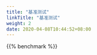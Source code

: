 ```yaml
---
title: "基准测试"
linkTitle: "基准测试"
weight: 2
date: 2020-04-08T10:44:52+08:00
---
```


{{% benchmark %}}
